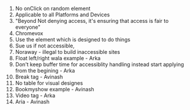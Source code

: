 1. No onClick on random element
2. Applicable to all Platforms and Devices
3. "Beyond Not denying access, it's ensuring that access is fair to everyone"
4. Chromevox
5. Use the element which is designed to do things
6. Sue us if not accessible, 
7. Noraway - illegal to build inaccessible sites
8. Float left/right wala example - Arka
9. Don't keep buffer time for accessiblity handling instead start applying from the begining - Arka
10. Break tag - Avinash
11. No table for visual designes
12. Bookmyshow example - Avinash
13. Video tag - Arka
14. Aria - Avinash
